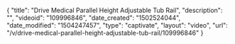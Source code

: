 {
    "title": "Drive Medical Parallel Height Adjustable Tub Rail",
    "description": "",
    "videoid": "109996846",
    "date_created": "1502524044",
    "date_modified": "1504247457",
    "type": "captivate",
    "layout": "video",
    "url": "\/v\/drive-medical-parallel-height-adjustable-tub-rail\/109996846"
}